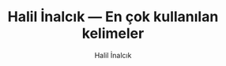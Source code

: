 ---
layout: yazar
title: Halil İnalcık — En çok kullanılan kelimeler
description: Halil İnalcık eserlerinin kelime sıklığı grafiği.
author: Halil İnalcık
author_slug: halil-inalcik
avatar: /assets/img/yazarlar/halil-inalcik.png
permalink: /yazar/halil-inalcik-en-cok-kullanilan-kelimeler/
lang: tr
titles:
- Şair ve Patron
- Devleti Aliyye Osmanlı İmparatorluğu Üzerine Araştırmalar 1
- İş Bankası Kültür Yayınları - Devlet-i Aliyye
- Devleti Aliyye Osmanlı İmparatorluğu Üzerine Araştırmalar 2
---